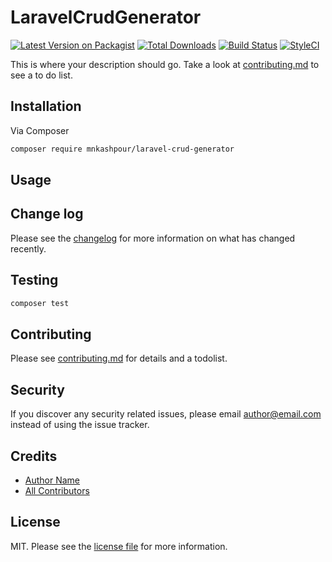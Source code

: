 # LaravelCrudGenerator

[![Latest Version on Packagist][ico-version]][link-packagist]
[![Total Downloads][ico-downloads]][link-downloads]
[![Build Status][ico-travis]][link-travis]
[![StyleCI][ico-styleci]][link-styleci]

This is where your description should go. Take a look at [contributing.md](contributing.md) to see a to do list.

## Installation

Via Composer

```bash
composer require mnkashpour/laravel-crud-generator
```

## Usage

## Change log

Please see the [changelog](changelog.md) for more information on what has changed recently.

## Testing

```bash
composer test
```

## Contributing

Please see [contributing.md](contributing.md) for details and a todolist.

## Security

If you discover any security related issues, please email author@email.com instead of using the issue tracker.

## Credits

- [Author Name][link-author]
- [All Contributors][link-contributors]

## License

MIT. Please see the [license file](license.md) for more information.

[ico-version]: https://img.shields.io/packagist/v/mnkashpour/laravel-crud-generator.svg?style=flat-square
[ico-downloads]: https://img.shields.io/packagist/dt/mnkashpour/laravel-crud-generator.svg?style=flat-square
[ico-travis]: https://img.shields.io/travis/mnkashpour/laravel-crud-generator/master.svg?style=flat-square
[ico-styleci]: https://styleci.io/repos/12345678/shield

[link-packagist]: https://packagist.org/packages/mnkashpour/laravel-crud-generator
[link-downloads]: https://packagist.org/packages/mnkashpour/laravel-crud-generator
[link-travis]: https://travis-ci.org/mnkashpour/laravel-crud-generator
[link-styleci]: https://styleci.io/repos/12345678
[link-author]: https://github.com/mnkashpour
[link-contributors]: ../../contributors
